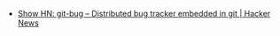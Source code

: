 - [Show HN: git-bug – Distributed bug tracker embedded in git | Hacker News](https://news.ycombinator.com/item?id=17782121)

